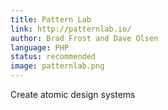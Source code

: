 ```yaml
---
title: Pattern Lab
link: http://patternlab.io/
author: Brad Frost and Dave Olsen
language: PHP
status: recommended
image: patternlab.png
---
```


Create atomic design systems